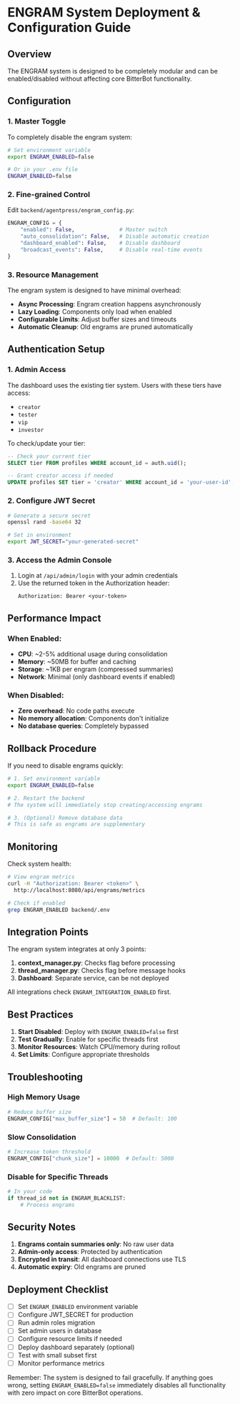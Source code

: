 # ENGRAM System Deployment & Configuration Guide

## Overview

The ENGRAM system is designed to be completely modular and can be enabled/disabled without affecting core BitterBot functionality.

## Configuration

### 1. Master Toggle

To completely disable the engram system:

```bash
# Set environment variable
export ENGRAM_ENABLED=false

# Or in your .env file
ENGRAM_ENABLED=false
```

### 2. Fine-grained Control

Edit `backend/agentpress/engram_config.py`:

```python
ENGRAM_CONFIG = {
    "enabled": False,              # Master switch
    "auto_consolidation": False,   # Disable automatic creation
    "dashboard_enabled": False,    # Disable dashboard
    "broadcast_events": False,     # Disable real-time events
}
```

### 3. Resource Management

The engram system is designed to have minimal overhead:

- **Async Processing**: Engram creation happens asynchronously
- **Lazy Loading**: Components only load when enabled
- **Configurable Limits**: Adjust buffer sizes and timeouts
- **Automatic Cleanup**: Old engrams are pruned automatically

## Authentication Setup

### 1. Admin Access

The dashboard uses the existing tier system. Users with these tiers have access:
- `creator`
- `tester`
- `vip`
- `investor`

To check/update your tier:
```sql
-- Check your current tier
SELECT tier FROM profiles WHERE account_id = auth.uid();

-- Grant creator access if needed
UPDATE profiles SET tier = 'creator' WHERE account_id = 'your-user-id';
```

### 2. Configure JWT Secret

```bash
# Generate a secure secret
openssl rand -base64 32

# Set in environment
export JWT_SECRET="your-generated-secret"
```

### 3. Access the Admin Console

1. Login at `/api/admin/login` with your admin credentials
2. Use the returned token in the Authorization header:
   ```
   Authorization: Bearer <your-token>
   ```

## Performance Impact

### When Enabled:
- **CPU**: ~2-5% additional usage during consolidation
- **Memory**: ~50MB for buffer and caching
- **Storage**: ~1KB per engram (compressed summaries)
- **Network**: Minimal (only dashboard events if enabled)

### When Disabled:
- **Zero overhead**: No code paths execute
- **No memory allocation**: Components don't initialize
- **No database queries**: Completely bypassed

## Rollback Procedure

If you need to disable engrams quickly:

```bash
# 1. Set environment variable
export ENGRAM_ENABLED=false

# 2. Restart the backend
# The system will immediately stop creating/accessing engrams

# 3. (Optional) Remove database data
# This is safe as engrams are supplementary
```

## Monitoring

Check system health:

```bash
# View engram metrics
curl -H "Authorization: Bearer <token>" \
  http://localhost:8080/api/engrams/metrics

# Check if enabled
grep ENGRAM_ENABLED backend/.env
```

## Integration Points

The engram system integrates at only 3 points:

1. **context_manager.py**: Checks flag before processing
2. **thread_manager.py**: Checks flag before message hooks
3. **Dashboard**: Separate service, can be not deployed

All integrations check `ENGRAM_INTEGRATION_ENABLED` first.

## Best Practices

1. **Start Disabled**: Deploy with `ENGRAM_ENABLED=false` first
2. **Test Gradually**: Enable for specific threads first
3. **Monitor Resources**: Watch CPU/memory during rollout
4. **Set Limits**: Configure appropriate thresholds

## Troubleshooting

### High Memory Usage
```python
# Reduce buffer size
ENGRAM_CONFIG["max_buffer_size"] = 50  # Default: 100
```

### Slow Consolidation
```python
# Increase token threshold
ENGRAM_CONFIG["chunk_size"] = 10000  # Default: 5000
```

### Disable for Specific Threads
```python
# In your code
if thread_id not in ENGRAM_BLACKLIST:
    # Process engrams
```

## Security Notes

1. **Engrams contain summaries only**: No raw user data
2. **Admin-only access**: Protected by authentication
3. **Encrypted in transit**: All dashboard connections use TLS
4. **Automatic expiry**: Old engrams are pruned

## Deployment Checklist

- [ ] Set `ENGRAM_ENABLED` environment variable
- [ ] Configure JWT_SECRET for production
- [ ] Run admin roles migration
- [ ] Set admin users in database
- [ ] Configure resource limits if needed
- [ ] Deploy dashboard separately (optional)
- [ ] Test with small subset first
- [ ] Monitor performance metrics

Remember: The system is designed to fail gracefully. If anything goes wrong, setting `ENGRAM_ENABLED=false` immediately disables all functionality with zero impact on core BitterBot operations.